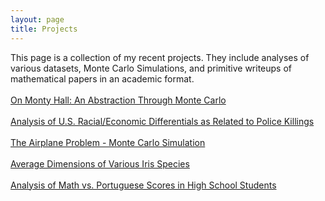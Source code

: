 ```yaml
---
layout: page
title: Projects
---
```

This page is a collection of my recent projects. They include analyses of various datasets, Monte Carlo Simulations, and primitive writeups of mathematical papers in an academic format.
<br><br>
[On Monty Hall: An Abstraction Through Monte Carlo](https://nbviewer.jupyter.org/github/jeffreycheng3421/jeffreycheng3421.github.io/blob/master/rpdfs/Monty%20Hall%20Paper.pdf)
<br><br>
[Analysis of U.S. Racial/Economic Differentials as Related to Police Killings](https://nbviewer.jupyter.org/github/jeffreycheng3421/jeffreycheng3421.github.io/blob/master/rpdfs/Racial%20Differentials%20Project.pdf)
<br><br>
[The Airplane Problem - Monte Carlo Simulation](https://nbviewer.jupyter.org/github/jeffreycheng3421/jeffreycheng3421.github.io/blob/master/rpdfs/Airplane%20Problem%20Writeup.pdf)
<br><br>
[Average Dimensions of Various Iris Species](https://nbviewer.jupyter.org/github/jeffreycheng3421/jeffreycheng3421.github.io/blob/master/rpdfs/Iris%20Clustering.pdf)
<br><br>
[Analysis of Math vs. Portuguese Scores in High School Students](https://nbviewer.jupyter.org/github/jeffreycheng3421/jeffreycheng3421.github.io/blob/master/rpdfs/Math%3APor%20Anal.pdf)
<br><br>
